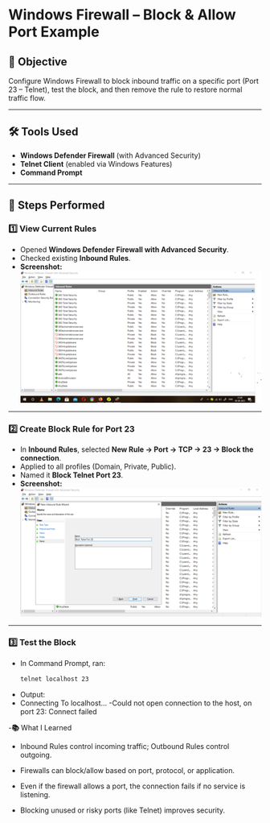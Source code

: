 # Windows Firewall – Block & Allow Port Example

## 📌 Objective
Configure Windows Firewall to block inbound traffic on a specific port (Port 23 – Telnet), test the block, and then remove the rule to restore normal traffic flow.

---

## 🛠 Tools Used
- **Windows Defender Firewall** (with Advanced Security)
- **Telnet Client** (enabled via Windows Features)
- **Command Prompt**

---

## 🔹 Steps Performed

### 1️⃣ View Current Rules
- Opened **Windows Defender Firewall with Advanced Security**.
- Checked existing **Inbound Rules**.
- **Screenshot:**  
  ![Inbound Rules](Windows_firewall_inbound_rules.png)

---

### 2️⃣ Create Block Rule for Port 23
- In **Inbound Rules**, selected **New Rule → Port → TCP → 23 → Block the connection**.
- Applied to all profiles (Domain, Private, Public).
- Named it **Block Telnet Port 23**.
- **Screenshot:**  
  ![Create Rule Port 23](block_telnet_port.png)

---

### 3️⃣ Test the Block
- In Command Prompt, ran:
  ```cmd
  telnet localhost 23
  
- Output:
- Connecting To localhost...
-Could not open connection to the host, on port 23: Connect failed



-**📚** What I Learned

 -   Inbound Rules control incoming traffic; Outbound Rules control outgoing.

 -    Firewalls can block/allow based on port, protocol, or application.

 -    Even if the firewall allows a port, the connection fails if no service is listening.

 -  Blocking unused or risky ports (like Telnet) improves security.


